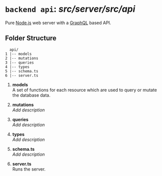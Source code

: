 # `backend api`: _*src/server/src/api*_
Pure [Node.js](https://nodejs.org/api/https.html) web server with a [GraphQL](https://graphql.org/graphql-js/) based API.

## Folder Structure
```
  api/
1 |-- models
2 |-- mutations
3 |-- queries
4 |-- types
5 |-- schema.ts
6 |-- server.ts
```

1. **models**  
   A set of functions for each resource which are used to query or mutate the database data.

2. **mutations**  
   _*Add description*_

3. **queries**  
   _*Add description*_

4. **types**  
   _*Add description*_

5. **schema.ts**  
   _*Add description*_

6. **server.ts**  
   Runs the server.
   
